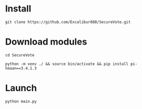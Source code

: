 # Install
`git clone https://github.com/Excalibur888/SecureVote.git`
# Download modules
`cd SecureVote`

`python -m venv ./ && source bin/activate && pip install pi-heaan==3.4.1.3`
# Launch
`python main.py`

